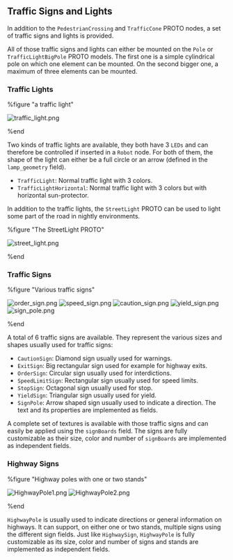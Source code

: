 ## Traffic Signs and Lights

In addition to the `PedestrianCrossing` and `TrafficCone` PROTO nodes, a set of traffic signs and lights is provided.

All of those traffic signs and lights can either be mounted on the `Pole` or `TrafficLightBigPole` PROTO models.
The first one is a simple cylindrical pole on which one element can be mounted.
On the second bigger one, a maximum of three elements can be mounted.

### Traffic Lights

%figure "a traffic light"

![traffic_light.png](images/traffic_light.png)

%end

Two kinds of traffic lights are available, they both have 3 `LEDs` and can therefore be controlled if inserted in a `Robot` node.
For both of them, the shape of the light can either be a full circle or an arrow (defined in the `lamp_geometry` field).

- `TrafficLight`: Normal traffic light with 3 colors.
- `TrafficLightHorizontal`: Normal traffic light with 3 colors but with horizontal sun-protector.

In addition to the traffic lights, the `StreetLight` PROTO can be used to light some part of the road in nightly environments.

%figure "The StreetLight PROTO"

![street_light.png](images/street_light.png)

%end

### Traffic Signs

%figure "Various traffic signs"

![order_sign.png](images/order_sign.png)
![speed_sign.png](images/speed_sign.png)
![caution_sign.png](images/caution_sign.png)
![yield_sign.png](images/yield_sign.png)
![sign_pole.png](images/sign_pole.png)

%end

A total of 6 traffic signs are available.
They represent the various sizes and shapes usually used for traffic signs:

- `CautionSign`: Diamond sign usually used for warnings.
- `ExitSign`: Big rectangular sign used for example for highway exits.
- `OrderSign`: Circular sign usually used for interdictions.
- `SpeedLimitSign`: Rectangular sign usually used for speed limits.
- `StopSign`: Octagonal sign usually used for stop.
- `YieldSign`: Triangular sign usually used for yield.
- `SignPole`: Arrow shaped sign usually used to indicate a direction.
The text and its properties are implemented as fields.

A complete set of textures is available with those traffic signs and can easily be applied using the `signBoards` field.
The signs are fully customizable as their size, color and number of `signBoards` are implemented as independent fields.

### Highway Signs

%figure "Highway poles with one or two stands"

![HighwayPole1.png](images/HighwayPole1.png)
![HighwayPole2.png](images/HighwayPole2.png)

%end

`HighwayPole` is usually used to indicate directions or general information on highways.
It can support, on either one or two stands, multiple signs using the different sign fields.
Just like `HighwaySign`, `HighwayPole` is fully customizable as its size, color and number of signs and stands are implemented as independent fields.
